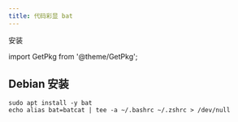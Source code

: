 ```yaml
---
title: 代码彩显 bat
---
```


安装

import GetPkg from '@theme/GetPkg';

<GetPkg name="bat" dnf scoop/>

## Debian 安装

    sudo apt install -y bat
    echo alias bat=batcat | tee -a ~/.bashrc ~/.zshrc > /dev/null
